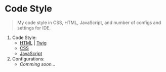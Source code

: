 Code Style
==

> My code style in CSS, HTML, JavaScript, and number of configs and settings for IDE.

1. Code Style:
    * [HTML]() | [Twig]()
    * [CSS]()
    * [JavaScript]()
2. Configurations:
    * *Comming soon...*
